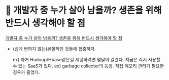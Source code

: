# 󰏢 개발자 중 누가 살아 남을까? 생존을 위해 반드시 생각해야 할 점





[개발자 중 누가 살아 남을까? 생존을 위해 반드시 생각해야 할 점](https://www.youtube.com/watch?v=U55ex_ga7_k)


- (쉽게 변하지 않는)본질적인 것들에 집중하자

  ex) 과거 Hadoop/Hbase같은걸 세팅하려면 몇달이 걸렸다. 지금은 즉시 사용할 수 있는 SaaS가 있다.
  ex) garbage collecter의 등장. 직접 메모리 관리가 필요한 경우가 줄었다.


